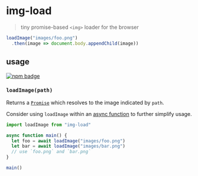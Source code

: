 # img-load
> tiny promise-based `<img>` loader for the browser

```js
loadImage("images/foo.png")
  .then(image => document.body.appendChild(image))
```

## usage
[![npm badge]][npm package]

### `loadImage(path)`
Returns a [`Promise`][using promises] which resolves to the image indicated by `path`.

Consider using `loadImage` within an [async function] to further simplify usage.
```js
import loadImage from "img-load"

async function main() {
  let foo = await loadImage("images/foo.png")
  let bar = await loadImage("images/bar.png")
  // use `foo.png` and `bar.png`
}

main()
```

[npm package]:    https://www.npmjs.com/package/img-load
[npm badge]:      https://nodei.co/npm/img-load.png?mini
[using promises]: https://developer.mozilla.org/en-US/docs/Web/JavaScript/Guide/Using_promises
[async function]: https://developer.mozilla.org/en-US/docs/Web/JavaScript/Reference/Operators/async_function
